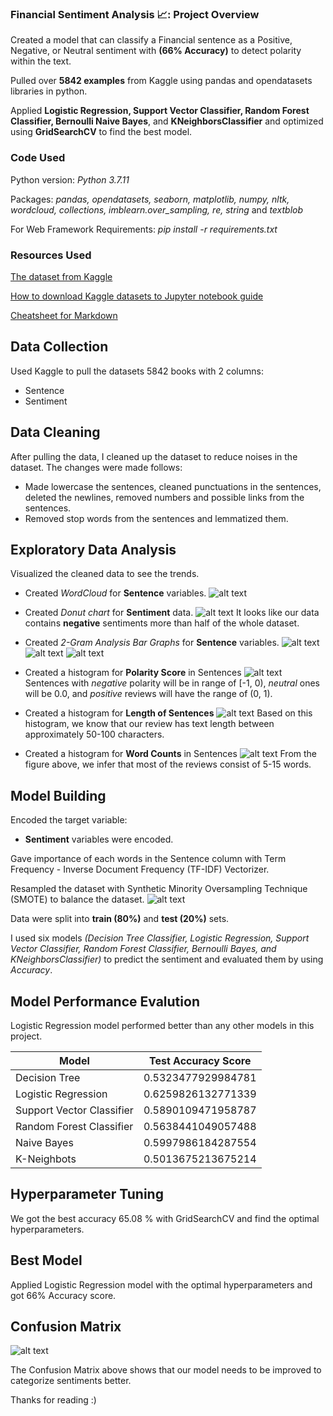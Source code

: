 ### Financial Sentiment Analysis 📈: Project Overview

Created a model that can classify a Financial sentence as a Positive, Negative, or Neutral sentiment with **(66% Accuracy)** to detect polarity within the text.

Pulled over **5842 examples** from Kaggle using pandas and opendatasets libraries in python.

Applied **Logistic Regression, Support Vector Classifier, Random Forest Classifier, Bernoulli Naive Bayes**, and **KNeighborsClassifier** and optimized using **GridSearchCV** to find the best model.

### Code Used

Python version: *Python 3.7.11* 

Packages: *pandas, opendatasets, seaborn, matplotlib, numpy, nltk, wordcloud, collections, imblearn.over_sampling, re, string* and *textblob*

For Web Framework Requirements: *pip install -r requirements.txt*


### Resources Used

[The dataset from Kaggle](https://www.kaggle.com/sbhatti/financial-sentiment-analysis)

[How to download Kaggle datasets to Jupyter notebook guide](https://www.analyticsvidhya.com/blog/2021/04/how-to-download-kaggle-datasets-using-jupyter-notebook/)

[Cheatsheet for Markdown](https://github.com/adam-p/markdown-here/wiki/Markdown-Cheatsheet)


## Data Collection
Used Kaggle to pull the datasets 5842 books with 2 columns:
* Sentence              
* Sentiment             


## Data Cleaning

After pulling the data, I cleaned up the dataset to reduce noises in the dataset. The changes were made follows:

* Made lowercase the sentences, cleaned punctuations in the sentences, deleted the newlines, removed numbers and possible links from the sentences.
* Removed stop words from the sentences and lemmatized them.


## Exploratory Data Analysis

Visualized the cleaned data to see the trends.

* Created *WordCloud* for **Sentence** variables.
![alt text](https://github.com/cerenkasap/financial_sentiment_analysis/blob/master/images/wordcloud.png "Word Cloud")

* Created *Donut chart* for **Sentiment** data.
![alt text](https://github.com/cerenkasap/financial_sentiment_analysis/blob/master/images/donut_chart.png "% of sentiments")
It looks like our data contains **negative** sentiments more than half of the whole dataset.

* Created *2-Gram Analysis Bar Graphs* for **Sentence** variables.
![alt text](https://github.com/cerenkasap/financial_sentiment_analysis/blob/master/images/p_2gram.png "2-gram of Reviews with Positive Sentiments")
![alt text](https://github.com/cerenkasap/financial_sentiment_analysis/blob/master/images/n_2gram.png "W2-gram of Reviews with Negative Sentiments")
![alt text](https://github.com/cerenkasap/financial_sentiment_analysis/blob/master/images/nl_2gram.png "2-gram of Reviews with Neutral Sentiments")

* Created a histogram for **Polarity Score** in Sentences
![alt text](https://github.com/cerenkasap/financial_sentiment_analysis/blob/master/images/polarity_score.png "Polarity Score in Sentences")
Sentences with *negative* polarity will be in range of [-1, 0), *neutral* ones will be 0.0, and *positive* reviews will have the range of (0, 1).

* Created a histogram for **Length of Sentences** 
![alt text](https://github.com/cerenkasap/financial_sentiment_analysis/blob/master/images/length_of_reviews.png "Length of Reviews")
Based on this histogram, we know that our review has text length between approximately 50-100 characters.

* Created a histogram for **Word Counts** in Sentences
![alt text](https://github.com/cerenkasap/financial_sentiment_analysis/blob/master/images/word_counts.png "Word Counts in Reviews")
From the figure above, we infer that most of the reviews consist of 5-15 words. 

## Model Building

Encoded the target variable:
* **Sentiment** variables were encoded.

Gave importance of each words in the Sentence column with Term Frequency - Inverse Document Frequency (TF-IDF) Vectorizer.

Resampled the dataset with Synthetic Minority Oversampling Technique (SMOTE) to balance the dataset.
![alt text](https://github.com/cerenkasap/financial_sentiment_analysis/blob/master/images/donut_chart_balanced_data.png "R% of sentimets after resampling")

Data were split into **train (80%)** and **test (20%)** sets.

I used six models *(Decision Tree Classifier, Logistic Regression, Support Vector Classifier, Random Forest Classifier, Bernoulli Bayes, and KNeighborsClassifier)* to predict the sentiment and evaluated them by using *Accuracy*.


## Model Performance Evalution
Logistic Regression model performed better than any other models in this project.

|Model                      |Test Accuracy Score|                      
| -------------             |:-----------------:|                       
|Decision Tree              |0.5323477929984781|
|Logistic Regression        |0.6259826132771339|
|Support Vector Classifier  |0.5890109471958787|
|Random Forest Classifier   |0.5638441049057488|
|Naive Bayes                |0.5997986184287554|
|K-Neighbots                |0.5013675213675214|


## Hyperparameter Tuning

We got the best accuracy 65.08 % with GridSearchCV and find the optimal hyperparameters.

## Best Model

Applied Logistic Regression model with the optimal hyperparameters and got 66% Accuracy score.

## Confusion Matrix
![alt text](https://github.com/cerenkasap/financial_sentiment_analysis/blob/master/images/confusion_matrix.png "Confusion Matrix of Financial Sentiment Analysis")

The Confusion Matrix above shows that our model needs to be improved to categorize sentiments better.

Thanks for reading :) 
